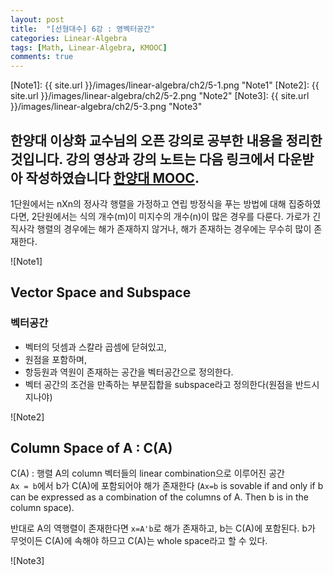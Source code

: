 ```yaml
---
layout: post
title:  "[선형대수] 6강 : 영벡터공간"
categories: Linear-Algebra
tags: [Math, Linear-Algebra, KMOOC]
comments: true
---
```


[//]: # (Image References)

[Note1]: {{ site.url }}/images/linear-algebra/ch2/5-1.png "Note1"
[Note2]: {{ site.url }}/images/linear-algebra/ch2/5-2.png "Note2"
[Note3]: {{ site.url }}/images/linear-algebra/ch2/5-3.png "Note3"


한양대 이상화 교수님의 오픈 강의로 공부한 내용을 정리한 것입니다. 강의 영상과 강의 노트는 다음 링크에서 다운받아 작성하였습니다 [한양대 MOOC](http://www.kocw.net/home/search/kemView.do?kemId=977757).  
---

1단원에서는 nXn의 정사각 행렬을 가정하고 연립 방정식을 푸는 방법에 대해 집중하였다면, 2단원에서는 식의 개수(m)이 미지수의 개수(n)이 많은 경우를 다룬다. 가로가 긴 직사각 행렬의 경우에는 해가 존재하지 않거나, 해가 존재하는 경우에는 무수히 많이 존재한다.   

![Note1]  
## Vector Space and Subspace
### 벡터공간
- 벡터의 덧셈과 스칼라 곱셈에 닫혀있고,
- 원점을 포함하며,
- 항등원과 역원이 존재하는 공간을 벡터공간으로 정의한다.
- 벡터 공간의 조건을 만족하는 부분집합을 subspace라고 정의한다(원점을 반드시 지나야)  

![Note2]  
## Column Space of A : C(A)
C(A) : 행렬 A의 column 벡터들의 linear combination으로 이루어진 공간  
`Ax = b`에서 b가 C(A)에 포함되어야 해가 존재한다 (`Ax=b` is sovable if and only if b can be expressed as a combination of the columns of A. Then b is in the column space).  

반대로 A의 역행렬이 존재한다면 `x=A'b`로 해가 존재하고, b는 C(A)에 포함된다. b가 무엇이든 C(A)에 속해야 하므고 C(A)는 whole space라고 할 수 있다.  

![Note3]  
